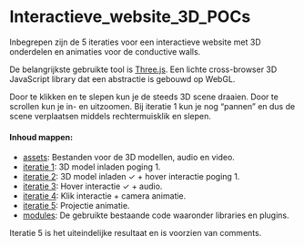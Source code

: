 # Interactieve_website_3D_POCs

Inbegrepen zijn de 5 iteraties voor een interactieve website met 3D onderdelen en animaties voor de conductive walls.

De belangrijkste gebruikte tool is [Three.js](https://threejs.org/). Een lichte cross-browser 3D JavaScript library dat een abstractie is gebouwd op WebGL.

Door te klikken en te slepen kun je de steeds 3D scene draaien. Door te scrollen kun je in- en uitzoomen. Bij iteratie 1 kun je nog “pannen” en dus de scene verplaatsen middels rechtermuisklik en slepen.

#### Inhoud mappen: 
- [assets](/assets): Bestanden voor de 3D modellen, audio en video. 
- [iteratie 1](/iteration1_3d_model):  3D model inladen poging 1.
- [iteratie 2](/iteration2_3d_model):  3D model inladen ✓ +  hover interactie poging 1.
- [iteratie 3](/iteration3_hover_sound):  Hover interactie ✓ + audio. 
- [iteratie 4](/iteration4_click_camera):  Klik interactie + camera animatie.
- [iteratie 5](/iteration5_animation_texture):  Projectie animatie.
- [modules](/modules): De gebruikte bestaande code waaronder libraries en plugins. 

Iteratie 5 is het uiteindelijke resultaat en is voorzien van comments. 
